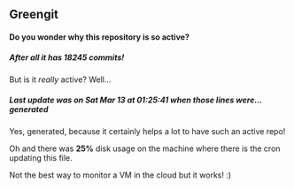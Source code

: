 ## Greengit

#### Do you wonder why this repository is so active?

##### After all it has 18245 commits!

But is it *really* active? Well...

##### Last update was on Sat Mar 13 at 01:25:41 when those lines were... generated

Yes, generated, because it certainly helps a lot to have such an active repo!

Oh and there was **25%** disk usage on the machine
where there is the cron updating this file.

Not the best way to monitor a VM in the cloud but it works! :)
